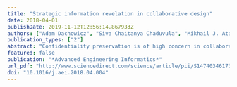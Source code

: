 ```yaml
---
title: "Strategic information revelation in collaborative design"
date: 2018-04-01
publishDate: 2019-11-12T12:56:14.867933Z
authors: ["Adam Dachowicz", "Siva Chaitanya Chaduvula", "Mikhail J. Atallah", "Ilias Bilionis", "Jitesh H. Panchal"]
publication_types: ["2"]
abstract: "Confidentiality preservation is of high concern in collaboration, which may involve the flow of sensitive information between collaborators. This concern is a potential barrier to forming collaborations that may otherwise enhance each collaborator’s individual contribution, and raises the need to study the trade-off between value gain and confidentiality loss from information exchange. In this paper, we analyze this trade-off by considering different revelation strategies in a collaborative design scenario. We propose a framework that provides a guideline for designers to evaluate their respective revelation strategies and thus make better decisions when choosing a particular revelation strategy in a design iteration. This framework utilizes concepts from Bayesian updating and quantifies the confidentiality lost and value gained for a particular revelation, providing a mathematical abstraction of the collaborative design process as a sequence of information revelation decisions. We illustrate the use of our proposed framework in an automobile suspension design scenario, and show the changes in performance (Alice’s and Bob’s objective function responses) and confidentiality (KL divergence) for each."
featured: false
publication: "*Advanced Engineering Informatics*"
url_pdf: "http://www.sciencedirect.com/science/article/pii/S147403461730397X"
doi: "10.1016/j.aei.2018.04.004"
---
```


